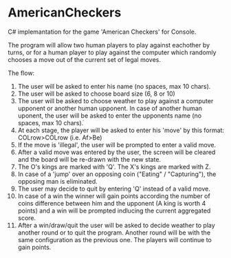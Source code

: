 # AmericanCheckers
C# implemantation for the game 'American Checkers' for Console. 

The program will allow two human players to play against eachother by turns, or
for a human player to play against the computer which randomly chooses a move out of
the current set of legal moves.

The flow:
1. The user will be asked to enter his name (no spaces, max 10 chars).
2. The user will be asked to choose board size (6, 8 or 10)
3. The user will be asked to choose weather to play against a computer upponent 
   or another human upponent. In case of another human uponent, the user will
   be asked to enter the upponents name (no spaces, max 10 chars).ֿ
4. At each stage, the player will be asked to enter his 'move' by this format: 
   COLrow>COLrow (i.e. Af>Be)
6. If the move is 'illegal', the user will be prompted to enter a valid move.
7. After a valid move was entered by the user, the screen will be cleared and the
   board will be re-drawn with the new state.
8. The O's kings are marked with 'Q'. The X's kings are marked with Z.
9. In case of a 'jump' over an opposing coin ("Eating" / "Capturing"), the
   opposing man is eliminated.
10. The user may decide to quit by entering 'Q' instead of a valid move.
11. In case of a win the winner will gain points according the number of coins
    difference between him and the upponent (A king is worth 4 points) and a
    win will be prompted indlucing the current aggregated score.
12. After a win/draw/quit the user will be asked to decide weather to play
    another round or to quit the program. Another round will be with the same
    configuration as the previous one. The players will continue to gain points.
    
